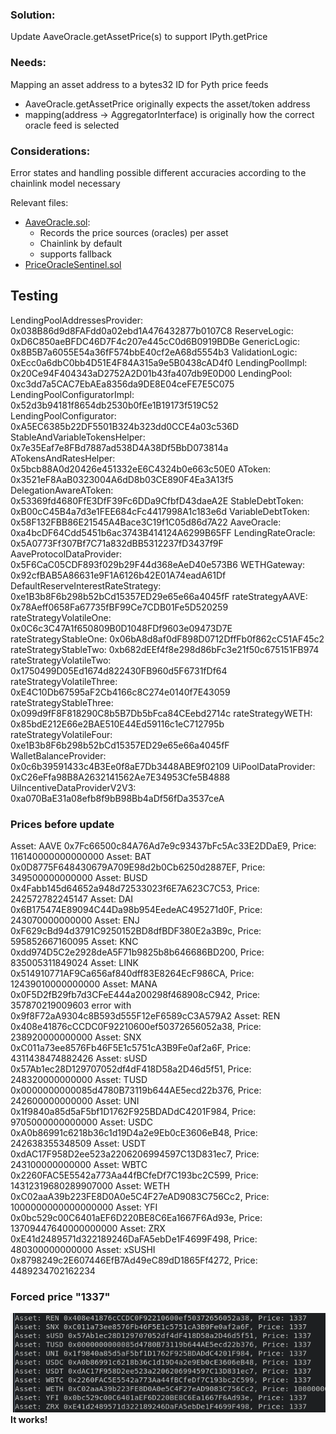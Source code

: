 ### Solution:

Update AaveOracle.getAssetPrice(s) to support IPyth.getPrice

### Needs:

Mapping an asset address to a  bytes32 ID for Pyth price feeds 

- AaveOracle.getAssetPrice originally expects the asset/token address 
- mapping(address -> AggregatorInterface) is originally how the correct oracle feed is selected

### Considerations:

Error states and handling possible different accuracies
according to the chainlink model necessary

Relevant files:
- [AaveOracle.sol](https://github.com/aave/aave-v3-core/blob/master/contracts/misc/AaveOracle.sol): 
    - Records the price sources (oracles) per asset
    - Chainlink by default
    - supports fallback
- [PriceOracleSentinel.sol](https://github.com/aave/aave-v3-core/blob/master/contracts/protocol/configuration/PriceOracleSentinel.sol)

## Testing

LendingPoolAddressesProvider: 0x038B86d9d8FAFdd0a02ebd1A476432877b0107C8
ReserveLogic: 0xD6C850aeBFDC46D7F4c207e445cC0d6B0919BDBe
GenericLogic: 0x8B5B7a6055E54a36fF574bbE40cf2eA68d5554b3
ValidationLogic: 0xEcc0a6dbC0bb4D51E4F84A315a9e5B0438cAD4f0
LendingPoolImpl: 0x20Ce94F404343aD2752A2D01b43fa407db9E0D00
LendingPool: 0xc3dd7a5CAC7EbAEa8356da9DE8E04ceFE7E5C075
LendingPoolConfiguratorImpl: 0x52d3b94181f8654db2530b0fEe1B19173f519C52
LendingPoolConfigurator: 0xA5EC6385b22DF5501B324b323dd0CCE4a03c536D
StableAndVariableTokensHelper: 0x7e35Eaf7e8FBd7887ad538D4A38Df5BbD073814a
ATokensAndRatesHelper: 0x5bcb88A0d20426e451332eE6C4324b0e663c50E0
AToken: 0x3521eF8AaB0323004A6dD8b03CE890F4Ea3A13f5
DelegationAwareAToken: 0x53369fd4680FfE3DfF39Fc6DDa9CfbfD43daeA2E
StableDebtToken: 0xB00cC45B4a7d3e1FEE684cFc4417998A1c183e6d
VariableDebtToken: 0x58F132FBB86E21545A4Bace3C19f1C05d86d7A22
AaveOracle: 0xa4bcDF64Cdd5451b6ac3743B414124A6299B65FF
LendingRateOracle: 0x5A0773Ff307Bf7C71a832dBB5312237fD3437f9F
AaveProtocolDataProvider: 0x5F6CaC05CDF893f029b29F44d368eAeD40e573B6
WETHGateway: 0x92cfBAB5A86631e9F1A6126b42E01A74eadA61Df
DefaultReserveInterestRateStrategy: 0xe1B3b8F6b298b52bCd15357ED29e65e66a4045fF
rateStrategyAAVE: 0x78Aeff0658Fa67735fBF99Ce7CDB01Fe5D520259
rateStrategyVolatileOne: 0x0C6c3C47A1f650809B0D1048FDf9603e09473D7E
rateStrategyStableOne: 0x06bA8d8af0dF898D0712DffFb0f862cC51AF45c2
rateStrategyStableTwo: 0xb682dEEf4f8e298d86bFc3e21f50c675151FB974
rateStrategyVolatileTwo: 0x1750499D05Ed1674d822430FB960d5F6731fDf64
rateStrategyVolatileThree: 0xE4C10Db67595aF2Cb4166c8C274e0140f7E43059
rateStrategyStableThree: 0x099d9fF8F818290C8b5B7Db5bFca84CEebd2714c
rateStrategyWETH: 0x85bdE212E66e2BAE510E44Ed59116c1eC712795b
rateStrategyVolatileFour: 0xe1B3b8F6b298b52bCd15357ED29e65e66a4045fF
WalletBalanceProvider: 0x0c6b39591433c4B3Ee0f8aE7Db3448ABE9f02109
UiPoolDataProvider: 0xC26eFfa98B8A2632141562Ae7E34953Cfe5B4888
UiIncentiveDataProviderV2V3: 0xa070BaE31a08efb8f9bB98Bb4aDf56fDa3537ceA

### Prices before update

Asset: AAVE 0x7Fc66500c84A76Ad7e9c93437bFc5Ac33E2DDaE9, Price: 116140000000000000
Asset: BAT 0x0D8775F648430679A709E98d2b0Cb6250d2887EF, Price: 349500000000000
Asset: BUSD 0x4Fabb145d64652a948d72533023f6E7A623C7C53, Price: 242572782245147
Asset: DAI 0x6B175474E89094C44Da98b954EedeAC495271d0F, Price: 243070000000000
Asset: ENJ 0xF629cBd94d3791C9250152BD8dfBDF380E2a3B9c, Price: 595852667160095
Asset: KNC 0xdd974D5C2e2928deA5F71b9825b8b646686BD200, Price: 835005311849024
Asset: LINK 0x514910771AF9Ca656af840dff83E8264EcF986CA, Price: 12439010000000000
Asset: MANA 0x0F5D2fB29fb7d3CFeE444a200298f468908cC942, Price: 357870219009603
error with 0x9f8F72aA9304c8B593d555F12eF6589cC3A579A2
Asset: REN 0x408e41876cCCDC0F92210600ef50372656052a38, Price: 238920000000000
Asset: SNX 0xC011a73ee8576Fb46F5E1c5751cA3B9Fe0af2a6F, Price: 4311438474882426
Asset: sUSD 0x57Ab1ec28D129707052df4dF418D58a2D46d5f51, Price: 248320000000000
Asset: TUSD 0x0000000000085d4780B73119b644AE5ecd22b376, Price: 242600000000000
Asset: UNI 0x1f9840a85d5aF5bf1D1762F925BDADdC4201F984, Price: 9705000000000000
Asset: USDC 0xA0b86991c6218b36c1d19D4a2e9Eb0cE3606eB48, Price: 242638355348509
Asset: USDT 0xdAC17F958D2ee523a2206206994597C13D831ec7, Price: 243100000000000
Asset: WBTC 0x2260FAC5E5542a773Aa44fBCfeDf7C193bc2C599, Price: 14312319680289907000
Asset: WETH 0xC02aaA39b223FE8D0A0e5C4F27eAD9083C756Cc2, Price: 1000000000000000000
Asset: YFI 0x0bc529c00C6401aEF6D220BE8C6Ea1667F6Ad93e, Price: 13709447640000000000
Asset: ZRX 0xE41d2489571d322189246DaFA5ebDe1F4699F498, Price: 480300000000000
Asset: xSUSHI 0x8798249c2E607446EfB7Ad49eC89dD1865Ff4272, Price: 4489234702162234

### Forced price "1337"

![works](__media/works.png)
**It works!**


